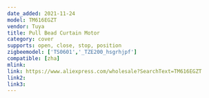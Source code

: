 ```yaml
---
date_added: 2021-11-24
model: TM616EGZT
vendor: Tuya
title: Pull Bead Curtain Motor
category: cover
supports: open, close, stop, position
zigbeemodel: ['TS0601','_TZE200_hsgrhjpf']
compatible: [zha]
mlink: 
link: https://www.aliexpress.com/wholesale?SearchText=TM616EGZT
link2: 
link3: 
---
```

